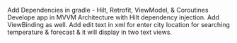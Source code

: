 Add Dependencies in gradle - Hilt, Retrofit, ViewModel, & Coroutines
Develope app in MVVM Architecture with Hilt dependency injection.
Add ViewBinding as well.
Add edit text in xml for enter city location for searching temperature & forecast & it will display in two text views.
